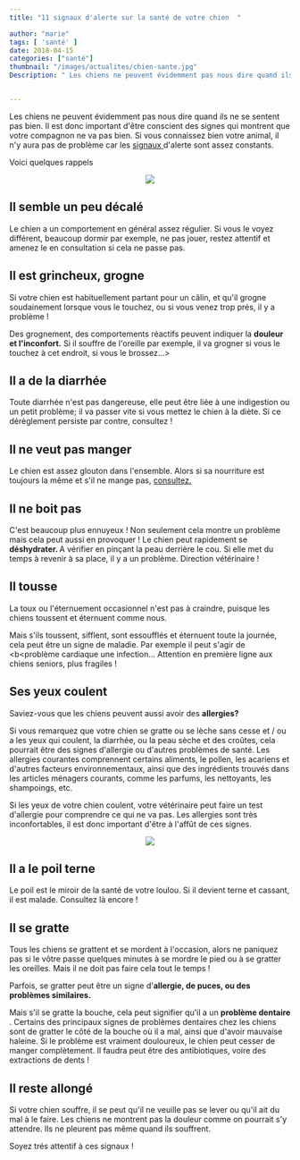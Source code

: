```yaml
---
title: "11 signaux d'alerte sur la santé de votre chien  "

author: "marie"
tags: [ 'santé' ]
date: 2018-04-15
categories: ["santé"]
thumbnail: "/images/actualites/chien-sante.jpg"
Description: " Les chiens ne peuvent évidemment pas nous dire quand ils ne se sentent pas bien. Il est donc important d'être conscient des signes qui montrent que votre compagnon ne va pas bien.  "


---
```

Les chiens ne peuvent évidemment pas nous dire quand ils ne se sentent pas bien. Il est donc important d'être conscient des signes qui montrent que votre compagnon ne va pas bien.
Si vous connaissez bien votre animal, il n'y aura pas de problème car les <a href ="https://www.bustle.com/p/11-surprising-signs-that-your-dog-is-sick-8716124" target ="_blank" > signaux </a>  d'alerte sont assez constants.

Voici quelques rappels


<p align="center"><img src="/images/actualites/chienmalade.jpg"class="img-responsive"></p>




## Il semble un peu décalé ##
Le chien a un comportement en général assez régulier. Si vous le voyez différent, beaucoup dormir par exemple, ne pas jouer, restez attentif et amenez le en consultation si cela ne passe pas.

## Il est grincheux, grogne

Si votre chien est habituellement partant pour un câlin, et qu'il grogne  soudainement lorsque vous le touchez, ou si vous venez trop prés, il y a problème !

Des grognement, des comportements réactifs peuvent indiquer la <b>douleur et l'inconfort.</b> Si il souffre de l'oreille par exemple, il va grogner si vous le touchez à cet endroit, si vous le brossez...>

## Il a de la diarrhée
Toute diarrhée n'est pas dangereuse, elle peut être liée à une indigestion ou un petit problème; il va passer vite si vous mettez le chien à la diète. Si ce dérèglement persiste par contre, consultez !

## Il ne veut pas manger
Le chien est assez glouton dans l'ensemble. Alors si sa nourriture est toujours la même et s'il ne mange pas, <a href ="https://www.chien-calme.com/assurance/" target="_blank" > consultez.</a>

## Il ne boit pas

C'est beaucoup plus ennuyeux ! Non seulement cela montre un problème mais cela peut aussi en provoquer ! Le chien peut rapidement se <b>déshydrater. </b>A vérifier en pinçant la peau derrière le cou. Si elle met du temps à revenir à sa place, il y a un problème. Direction vétérinaire !

## Il tousse
La toux ou l'éternuement occasionnel n'est pas à craindre, puisque les chiens toussent et éternuent comme nous.

Mais s'ils toussent, sifflent, sont essoufflés et éternuent toute la journée, cela peut être un signe de maladie. Par exemple il peut s'agir de <b<problème cardiaque une infection...</b> Attention en première ligne aux chiens seniors, plus fragiles !


## Ses yeux coulent
Saviez-vous que les chiens peuvent aussi avoir des <b> allergies?</b>

 Si vous remarquez que votre chien se gratte ou se lèche sans cesse et / ou a les yeux qui coulent, la diarrhée, ou la peau sèche et des croûtes, cela pourrait  être des signes d'allergie ou d'autres problèmes de santé. Les allergies courantes comprennent certains aliments, le pollen, les acariens et d'autres facteurs environnementaux, ainsi que des ingrédients trouvés dans les articles ménagers courants, comme les parfums, les nettoyants, les shampoings, etc.

Si les yeux de votre chien coulent, votre vétérinaire peut faire un test d'allergie pour comprendre ce qui ne va pas. Les allergies sont très inconfortables, il est donc important d'être à l'affût de ces signes.



<p align="center"><img src="/images/actualites/oeicoule.jpg"class="img-responsive"></p>



## Il a le poil terne

Le poil est le miroir de la santé de votre loulou. Si il devient terne et cassant, il est malade. Consultez là encore !


## Il se gratte
Tous les chiens se grattent et se mordent à l'occasion, alors ne paniquez pas si le vôtre passe quelques minutes à se mordre le pied ou à se gratter les oreilles. Mais il ne doit pas faire cela tout le temps !

Parfois, se gratter peut être un signe d'<b>allergie, de puces, ou des problèmes similaires.</b>

 Mais s'il se gratte la bouche, cela peut signifier qu'il a un <b> problème dentaire</b> . Certains des principaux signes de problèmes dentaires chez les chiens sont de gratter le côté de la bouche où il a mal, ainsi que d'avoir mauvaise haleine. Si le problème est vraiment douloureux, le chien peut cesser de manger complètement. Il faudra peut être des antibiotiques, voire des extractions de dents !


## Il reste allongé

Si votre chien souffre, il se peut qu'il ne veuille pas se lever ou qu'il ait du mal à le faire. Les chiens ne montrent pas la douleur comme on pourrait s'y attendre. Ils ne pleurent pas même quand ils souffrent.

Soyez trés attentif à ces signaux !